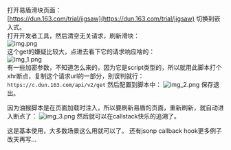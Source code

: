 
打开易盾滑块页面：  
[https://dun.163.com/trial/jigsaw](https://dun.163.com/trial/jigsaw)
切换到嵌入式。  
打开开发者工具，然后清空无关请求，刷新滑块：  
![img.png](img.png)  
这个get的嫌疑比较大，点进去看下它的请求响应啥的：  
![img_1.png](img_1.png)  
有一些加密参数，不知道怎么来的，因为它是script类型的，所以就用此脚本打个xhr断点，复制这个请求url的一部分，别误判就行：  
`https://c.dun.163.com/api/v2/get`
然后配置到脚本中：
![img_2.png](img_2.png)
保存退出。

因为油猴脚本是在页面加载时注入，所以要刷新易盾的页面，重新刷新，就自动进入断点了：
![img_3.png](img_3.png)
然后就可以在callstack快乐的追溯了。


这是基本使用，大多数场景这么用就可以了。 
还有jsonp callback hook更多例子改天再写...








